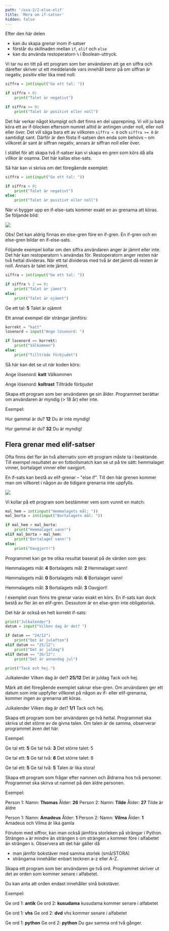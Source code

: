 ```yaml
---
path: '/osa-2/2-else-elif'
title: 'Mera om if-satser'
hidden: false
---
```



<text-box variant='learningObjectives' name='Oppimistavoitteet'>

Efter den här delen

* kan du skapa grenar inom if-satser
* förstår du skillnaden mellan `if`, `elif` och `else`
* kan du använda restoperatorn `%` i Boolean-uttryck.

</text-box>

Vi tar nu en titt på ett program som ber användaren att ge en siffra och därefter skriver ut ett meddelande vars innehåll beror på om siffran är negativ, positiv eller lika med noll:

```python
siffra = int(input("Ge ett tal: "))

if siffra < 0:
    print("Talet är negativt")

if siffra >= 0:
    print("Talet är positivt eller noll")
```

Det här verkar något klumpigt och det finns en del upprepning. Vi vill ju bara köra ett av if-blocken eftersom numret alltid är antingen under noll, eller noll eller över. Det vill säga bara ett av villkoren `siffra < 0` och `siffra >= 0` är samtidigt sant. Därför är den fösta if-satsen den enda som behövs – om villkoret är sant är siffran negativ, annars är siffran noll eller över.

I stället för att skapa två if-satser kan vi skapa en gren som körs då alla villkor är osanna. Det här kallas else-sats.

Så här kan vi skriva om det föregående exemplet:

```python
siffra = int(input("Ge ett tal: "))

if siffra < 0:
    print("Talet är negativt")
else:
    print("Talet är positivt eller noll")
```

När vi bygger upp en if-else-sats kommer exakt en av grenarna att köras. Se följande bild:

<img src="2_2_1.png">

Obs! Det kan aldrig finnas en else-gren före en if-gren. En if-gren och en else-gren bildar en if-else-sats.

Följande exempel kollar om den siffra användaren anger är jämnt eller inte. Det här kan restoperatorn `%` användas för. Restoperatorn anger resten när två heltal divideras. När ett tal divideras med två är det jämnt då resten är noll. Annars är talet inte jämnt.

```python
siffra = int(input("Ge ett tal: "))

if siffra % 2 == 0:
    print("Talet är jämnt")
else:
    print("Talet är ojämnt")
```

<sample-output>

Ge ett tal: **5**
Talet är ojämnt

</sample-output>

Ett annat exempel där strängar jämförs:

```python
korrekt = "katt"
losenord = input("Ange lösenord: ")

if losenord == korrekt:
    print("Välkommen")
else:
    print("Tillträde förbjudet")
```

Så här kan det se ut när koden körs:

<sample-output>

Ange lösenord: **katt**
Välkommen

</sample-output>

<sample-output>

Ange lösenord: **koltrast**
Tillträde förbjudet

</sample-output>


<in-browser-programming-exercise name="Täysi-ikäisyys" tmcname="osa02-04_taysi_ikaisyys" height="400px">

Skapa ett program som ber användaren ge sin ålder. Programmet berättar om användaren är myndig (> 18 år) eller inte.

Exempel:

<sample-output>

Hur gammal är du? **12**
Du är inte myndig!

</sample-output>


<sample-output>

Hur gammal är du? **32**
Du är myndig!

</sample-output>

</in-browser-programming-exercise>

## Flera grenar med elif-satser

Ofta finns det fler än två alternativ som ett program måste ta i beaktande. Till exempel resultatet av en fotbollsmatch kan se ut på tre sätt: hemmalaget vinner, bortalaget vinner eller oavgjort.

En if-sats kan bestå av elif-grenar – "else if". Till den här grenen kommer man om villkoret i någon av de tidigare grenarna inte uppfylls.

<img src="2_2_2.png">

Vi kollar på ett program som bestämmer vem som vunnit en match:

```python
mal_hem = int(input("Hemmalagets mål: "))
mal_borta = int(input("Bortalagets mål: "))

if mal_hem > mal_borta:
    print("Hemmalaget vann!")
elif mal_borta > mal_hem:
    print("Bortalaget vann!")
else:
    print("Oavgjort!")
```

Programmet kan ge tre olika resultat baserat på de värden som ges:

<sample-output>

Hemmalagets mål: **4**
Bortalagets mål: **2**
Hemmalaget vann!

</sample-output>

<sample-output>

Hemmalagets mål: **0**
Bortalagets mål: **6**
Bortalaget vann!

</sample-output>

<sample-output>

Hemmalagets mål: **3**
Bortalagets mål: **3**
Oavgjort!

</sample-output>

I exemplet ovan finns tre grenar varav exakt en körs. En if-sats kan dock bestå av fler än en elif-gren. Dessutom är en else-gren inte obligatorisk.

Det här är också en helt korrekt if-sats:

```python
print("Julkalender")
datum = input("Vilken dag är det? ")

if datum == "24/12":
    print("Det är julafton")
elif datum == "25/12":
    print("Det är juldag")
elif datum == "26/12":
    print("Det är annandag jul")

print("Tack och hej.")
```

<sample-output>

Julkalender
Vilken dag är det? **25/12**
Det är juldag
Tack och hej.

</sample-output>

Märk att det föregående exemplet saknar else-gren. Om användaren ger ett datum som inte uppfyller villkoret på någon av if- eller elif-grenarna, kommer ingen av grenarna att köras.

<sample-output>

Julkalender
Vilken dag är det? **1/1**
Tack och hej.

</sample-output>

<in-browser-programming-exercise name=" Suurempi tai yhtäsuuri" tmcname="osa02-05_suurempi_tai_yhtasuuri"  height="400px">

Skapa ett program som ber användaren ge två heltal. Programmet ska skriva ut det större av de givna talen. Om talen är de samma, observerar programmet även det här.

Exempel:

<sample-output>

Ge tal ett: **5**
Ge tal två: **3**
Det större talet: 5

</sample-output>

<sample-output>

Ge tal ett: **5**
Ge tal två: **8**
Det större talet: 8

</sample-output>

<sample-output>

Ge tal ett: **5**
Ge tal två: **5**
Talen är lika stora!

</sample-output>

</in-browser-programming-exercise>


<in-browser-programming-exercise name="Vanhempi" tmcname="osa02-06_vanhempi" height="550px">

Skapa ett program som frågar efter namnen och åldrarna hos två personer. Programmet ska skirva ut namnet på den äldre personen.

Exempel:

<sample-output>

Person 1:
Namn: **Thomas**
Ålder: **26**
Person 2:
Namn: **Tilde**
Ålder: **27**
Tilde är äldre

</sample-output>

<sample-output>

Person 1:
Namn: **Amadeus**
Ålder: **1**
Person 2:
Namn: **Vilma**
Ålder: **1**
Amadeus och Vilma är lika gamla

</sample-output>

</in-browser-programming-exercise>

<in-browser-programming-exercise name="Aakkosjärjestyksessä viimeinen" tmcname="osa02-07_aakkkosjarjestyksessa_viimeinen"  height="500px">

Förutom med siffror, kan man också jämföra storleken på strängar i Python. Strängen `a` är mindre än strängen `b` om strängen `a` kommer före i alfabetet än strängen `b`. Observera att det här gäller då

* man jämför bokstäver med samma storlek (små/STORA)
* strängarna innehåller enbart tecknen a-z eller A-Z.

Skapa ett program som ber användaren ge två ord. Programmet skriver ut det av orden som kommer senare i alfabetet.

Du kan anta att orden endast innehåller små bokstäver.

Exempel:

<sample-output>

Ge ord 1: **antik**
Ge ord 2: **kusudama**
kusudama kommer senare i alfabetet

</sample-output>

<sample-output>

Ge ord 1: **vhs**
Ge ord 2: **dvd**
vhs kommer senare i alfabetet

</sample-output>

<sample-output>

Ge ord 1: **python**
Ge ord 2: **python**
Du gav samma ord två gånger.

</sample-output>

</in-browser-programming-exercise>

<quiz id="19327e67-83e3-5534-aab5-db3d25f3f8dc"></quiz>
